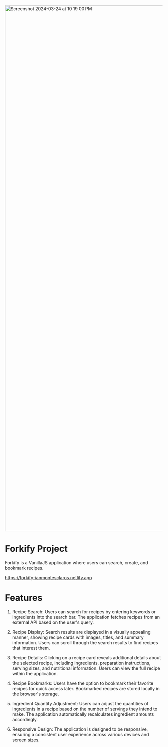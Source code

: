 <img width="1681" alt="Screenshot 2024-03-24 at 10 19 00 PM" src="https://github.com/ianMontesclaros/forkify/assets/122757362/8255d5e4-0864-48e7-9518-7e197c4f5b93">

# Forkify Project

Forkify is a VanillaJS application where users can search, create, and bookmark recipes.

https://forkify-ianmontesclaros.netlify.app

# Features

1. Recipe Search: Users can search for recipes by entering keywords or ingredients into the search bar. The application fetches recipes from an external API based on the user's query.

2. Recipe Display: Search results are displayed in a visually appealing manner, showing recipe cards with images, titles, and summary information. Users can scroll through the search results to find recipes that interest them.

3. Recipe Details: Clicking on a recipe card reveals additional details about the selected recipe, including ingredients, preparation instructions, serving sizes, and nutritional information. Users can view the full recipe within the application.

4. Recipe Bookmarks: Users have the option to bookmark their favorite recipes for quick access later. Bookmarked recipes are stored locally in the browser's storage.

5. Ingredient Quantity Adjustment: Users can adjust the quantities of ingredients in a recipe based on the number of servings they intend to make. The application automatically recalculates ingredient amounts accordingly.

6. Responsive Design: The application is designed to be responsive, ensuring a consistent user experience across various devices and screen sizes.
